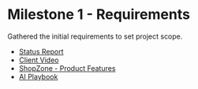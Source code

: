 # Milestone 1 - Requirements

Gathered the initial requirements to set project scope.

- [Status Report](StatusReport.md)
- [Client Video](../../Video/M1-Requirements.md)
- [ShopZone - Product Features](ShopZone-ProductFeatures.md)
- [AI Playbook](AI.md)
